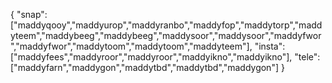 { "snap": ["maddyqooy","maddyurop","maddyranbo","maddyfop","maddytorp","maddyteem","maddybeeg","maddybeeg","maddysoor","maddysoor","maddyfwor","maddyfwor","maddytoom","maddytoom","maddyteem"], "insta": ["maddyfees","maddyroor","maddyroor","maddyikno","maddyikno"], "tele": ["maddyfarn","maddygon","maddytbd","maddytbd","maddygon"] }
